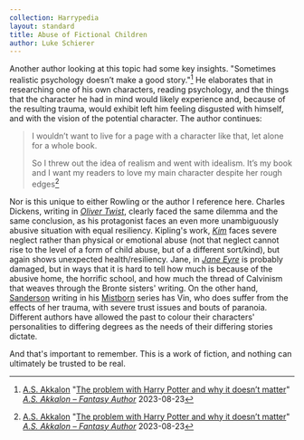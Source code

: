 ```yaml
---
collection: Harrypedia
layout: standard
title: Abuse of Fictional Children
author: Luke Schierer
---
```


Another author looking at this topic had some key insights. "Sometimes realistic psychology doesn’t make a good story."[^240319-1] He elaborates that in researching one of his own characters, reading psychology, and the things that the character he had in mind would likely experience and, because of the resulting trauma, would exhibit left him feeling disgusted with himself, and with the vision of the potential character. The author continues:

> I wouldn’t want to live for a page with a character like that, let alone for a whole book.
>
> So I threw out the idea of realism and went with idealism. It’s my book and I want my readers to love my main character despite her rough edges[^240319-2]

Nor is this unique to either Rowling or the author I reference here. Charles Dickens, writing in _[Oliver Twist]_, clearly faced the same dilemma and the same conclusion, as his protagonist faces an even more unambiguously abusive situation with equal resiliency. Kipling's work, _[Kim]_ faces severe neglect rather than physical or emotional abuse (not that neglect cannot rise to the level of a form of child abuse, but of a different sort/kind), but again shows unexpected health/resiliency. Jane, in _[Jane Eyre]_ is probably damaged, but in ways that it is hard to tell how much is because of the abusive home, the horrific school, and how much the thread of Calvinism that weaves through the Bronte sisters' writing. On the other hand, [Sanderson] writing in his [Mistborn] series has Vin, who does suffer from the effects of her trauma, with severe trust issues and bouts of paranoia. Different authors have allowed the past to colour their characters' personalities to differing degrees as the needs of their differing stories dictate.

And that's important to remember. This is a work of fiction, and nothing can ultimately be trusted to be real.

[Sanderson]: https://www.brandonsanderson.com/
[Mistborn]: https://www.brandonsanderson.com/the-mistborn-saga-the-original-trilogy/
[Jane Eyre]: https://www.gutenberg.org/ebooks/1260
[Kim]: https://www.gutenberg.org/ebooks/2226
[Oliver Twist]: https://www.gutenberg.org/ebooks/730

[^240319-1]:
    [A.S. Akkalon](https://www.asakkalon.com/author/iamalecia/)
    "[The problem with Harry Potter and why it doesn’t matter](https://www.asakkalon.com/problem-with-harry-potter/)"
    _[A.S. Akkalon – Fantasy Author](https://www.asakkalon.com/)_
    2023-08-23

[^240319-2]:
    [A.S. Akkalon](https://www.asakkalon.com/author/iamalecia/)
    "[The problem with Harry Potter and why it doesn’t matter](https://www.asakkalon.com/problem-with-harry-potter/)"
    _[A.S. Akkalon – Fantasy Author](https://www.asakkalon.com/)_
    2023-08-23
